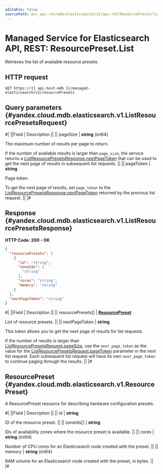 ```yaml
---
editable: false
sourcePath: en/_api-ref/mdb/elasticsearch/v1/api-ref/ResourcePreset/list.md
---
```


# Managed Service for Elasticsearch API, REST: ResourcePreset.List

Retrieves the list of available resource presets.

## HTTP request

```
GET https://{{ api-host-mdb }}/managed-elasticsearch/v1/resourcePresets
```

## Query parameters {#yandex.cloud.mdb.elasticsearch.v1.ListResourcePresetsRequest}

#|
||Field | Description ||
|| pageSize | **string** (int64)

The maximum number of results per page to return.

If the number of available results is larger than `page_size`, the service returns a [ListResourcePresetsResponse.nextPageToken](#yandex.cloud.mdb.elasticsearch.v1.ListResourcePresetsResponse) that can be used to get the next page of results in subsequent list requests. ||
|| pageToken | **string**

Page token.

To get the next page of results, set `page_token` to the [ListResourcePresetsResponse.nextPageToken](#yandex.cloud.mdb.elasticsearch.v1.ListResourcePresetsResponse) returned by the previous list request. ||
|#

## Response {#yandex.cloud.mdb.elasticsearch.v1.ListResourcePresetsResponse}

**HTTP Code: 200 - OK**

```json
{
  "resourcePresets": [
    {
      "id": "string",
      "zoneIds": [
        "string"
      ],
      "cores": "string",
      "memory": "string"
    }
  ],
  "nextPageToken": "string"
}
```

#|
||Field | Description ||
|| resourcePresets[] | **[ResourcePreset](#yandex.cloud.mdb.elasticsearch.v1.ResourcePreset)**

List of resource presets. ||
|| nextPageToken | **string**

This token allows you to get the next page of results for list requests.

If the number of results is larger than [ListResourcePresetsRequest.pageSize](#yandex.cloud.mdb.elasticsearch.v1.ListResourcePresetsRequest), use the `next_page_token` as the value for the [ListResourcePresetsRequest.pageToken](#yandex.cloud.mdb.elasticsearch.v1.ListResourcePresetsRequest) parameter in the next list request.
Each subsequent list request will have its own `next_page_token` to continue paging through the results. ||
|#

## ResourcePreset {#yandex.cloud.mdb.elasticsearch.v1.ResourcePreset}

A ResourcePreset resource for describing hardware configuration presets.

#|
||Field | Description ||
|| id | **string**

ID of the resource preset. ||
|| zoneIds[] | **string**

IDs of availability zones where the resource preset is available. ||
|| cores | **string** (int64)

Number of CPU cores for an Elasticsearch node created with the preset. ||
|| memory | **string** (int64)

RAM volume for an Elasticsearch node created with the preset, in bytes. ||
|#
